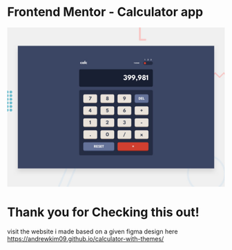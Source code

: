 # Frontend Mentor - Calculator app

![Design preview for the Calculator app coding challenge](./design/desktop-preview.jpg)

# Thank you for Checking this out!
visit the website i made based on a given figma design here https://andrewkim09.github.io/calculator-with-themes/

